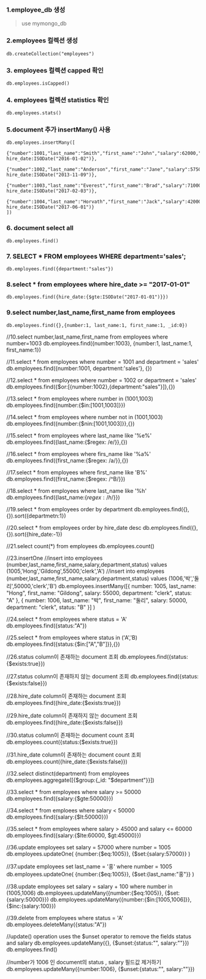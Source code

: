 ### 1.employee_db 생성
>use mymongo_db

### 2.employees 컬렉션 생성

```db.createCollection("employees")```


### 3. employees 컬렉션 capped 확인
```db.employees.isCapped()```

### 4. employees 컬렉션 statistics 확인
```db.employees.stats()```

### 5.document 추가 insertMany() 사용
```
db.employees.insertMany([
    {"number":1001,"last_name":"Smith","first_name":"John","salary":62000,"department":"sales", hire_date:ISODate("2016-01-02")},
    {"number":1002,"last_name":"Anderson","first_name":"Jane","salary":57500,"department":"marketing", hire_date:ISODate("2013-11-09")},
    {"number":1003,"last_name":"Everest","first_name":"Brad","salary":71000,"department":"sales", hire_date:ISODate("2017-02-03")},
    {"number":1004,"last_name":"Horvath","first_name":"Jack","salary":42000,"department":"marketing", hire_date:ISODate("2017-06-01")}
])
```

### 6. document select all
```db.employees.find()```

### 7. SELECT * FROM employees WHERE department='sales';
```db.employees.find({department:"sales"})```

### 8.select * from employees where hire_date >= "2017-01-01"
```db.employees.find({hire_date:{$gte:ISODate("2017-01-01")}})```

### 9.select number,last_name,first_name from employees
```db.employees.find({},{number:1, last_name:1, first_name:1, _id:0})```

//10.select number,last_name,first_name from employees where number=1003
db.employees.find({number:1003}, {number:1, last_name:1, first_name:1})

//11.select * from employees where number = 1001 and department = 'sales'
db.employees.find({number:1001, department:'sales'}, {})

//12.select * from employees where number = 1002 or department = 'sales'
db.employees.find({$or:[{number:1002},{department:"sales"}]},{})

//13.select * from employees where number in (1001,1003)
db.employees.find({number:{$in:[1001,1003]}})

//14.select * from employees where number not in (1001,1003)
db.employees.find({number:{$nin:[1001,1003]}},{})

//15.select * from employees where last_name like '%e%'
db.employees.find({last_name:{$regex: /e/}},{})

//16.select * from employees where firs_name like '%a%'
db.employees.find({first_name:{$regex: /a/}},{})

//17.select * from employees where first_name like 'B%'
db.employees.find({first_name:{$regex: /^B/}})

//18.select * from employees where last_name like '%h'
db.employees.find({last_name:{$regex: /h$/}})

//19.select * from employees order by department
db.employees.find({},{}).sort({departmetn:1})

//20.select * from employees order by hire_date desc
db.employees.find({},{}).sort({hire_date:-1})

//21.select count(*) from employees
db.employees.count()

//23.insertOne
//insert into employees (number,last_name,first_name,salary,department,status) values (1005,'Hong','Gildong',55000,'clerk','A')
//insert into employees (number,last_name,first_name,salary,department,status) values (1006,'박','둘리',50000,'clerk','B')
db.employees.insertMany([{
        number: 1005,
        last_name: "Hong",
        first_name: "Gildong",
        salary: 55000,
        department: "clerk",
        status: "A"
    },
    {
       number: 1006,
       last_name: "박",
       first_name: "둘리",
       salary: 50000,
       department: "clerk",
       status: "B"
    }]
)

//24.select * from employees where status = 'A'
db.employees.find({status:"A"})

//25.select * from employees where status in ('A','B)
db.employees.find({status:{$in:["A","B"]}},{})

//26.status column이 존재하는 document 조회
db.employees.find({status:{$exists:true}})

//27.status column이 존재하지 않는 document 조회
db.employees.find({status:{$exists:false}})

//28.hire_date column이 존재하는 document 조회
db.employees.find({hire_date:{$exists:true}})

//29.hire_date column이 존재하지 않는 document 조회
db.employees.find({hire_date:{$exists:false}})

//30.status column이 존재하는 document count 조회
db.employees.count({status:{$exists:true}})

//31.hire_date column이 존재하는 document count 조회
db.employees.count({hire_date:{$exists:false}})

//32.select distinct(department) from employees
db.employees.aggregate([{$group:{_id: "$department"}}])

//33.select * from employees where salary >= 50000
db.employees.find({salary:{$gte:50000}})

//34.select * from emploees where salary < 50000
db.employees.find({salary:{$lt:50000}})

//35.select * from employees where salary > 45000 and salary <= 60000
db.employees.find({salary:{$lte:60000, $gt:45000}})

//36.update employees set salary = 57000 where number = 1005
db.employees.updateOne(
    {number:{$eq:1005}},
    {$set:{salary:57000}}
)

//37.update employees set last_name = '홍' where number = 1005
db.employees.updateOne(
    {number:{$eq:1005}},
    {$set:{last_name:"홍"}}
)

//38.update employees set salary = salary + 100 where number in (1005,1006)
db.employees.updateMany({number:{$eq:1005}}, {$set:{salary:50000}})
db.employees.updateMany({number:{$in:[1005,1006]}},{$inc:{salary:100}})

//39.delete from employees where status = 'A'
db.employees.deleteMany({status:"A"})

//update() operation uses the $unset operator to remove the fields status and salary
db.employees.updateMany({}, {$unset:{status:"", salary:""}})
db.employees.find()

//number가 1006 인 document의 status , salary  필드값 제거하기
db.employees.updateMany({number:1006}, {$unset:{status:"", salary:""}})
